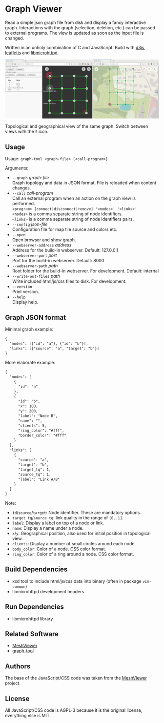 # Graph Viewer

Read a simple json graph file from disk and display a fancy interactive graph. Interactions with the graph (selection, deletion, etc.) can be passed to external programs. The view is updated as soon as the input file is changed.

Written in an unholy combination of C and JavaScript. Build with [d3js](https://d3js.org/), [leafletjs](https://leafletjs.com/) and [libmicrohttpd](https://www.gnu.org/software/libmicrohttpd/).

![graph and map view](screenshot.png)

Topological and geographical view of the same graph. Switch between views with the `S` icon.

## Usage

Usage: `graph-tool <graph-file> [<call-program>]`

Arguments:

* `--graph` *graph-file*  
  Graph topology and data in JSON format. File is reloaded when content changes.
* `--call` *call-program*  
  Call an external program when an action on the graph view is performed.  
    `<program> [connect|disconnect|remove] '<nodes>' '<links>'`  
  `<nodes>` is a comma separate string of node identifiers.  
  `<links>` is a comma separate string of node identifiers pairs.
* `--config` *json-file*  
  Configuration file for map tile source and colors etc.
* `--open`  
  Open browser and show graph.
* `--webserver-address` *address*  
  Address for the build-in webserver. Default: 127.0.0.1
* `--webserver-port` *port*  
  Port for the build-in webserver. Default: 8000
* `--webserver-path` *path*  
  Root folder for the build-in webserver. For development. Default: internal
* `--write-out-files` *path*  
  Write included html/js/css files to disk. For development.
* `--version`  
  Print version.
* `--help`  
  Display help.

## Graph JSON format

Minimal graph example:
```
{
  "nodes": [{"id": "a"}, {"id": "b"}],
  "links": [{"source": "a", "target": "b"}]
}
```

More elaborate example:
```
{
  "nodes": [
    {
      "id": "a"
    },
    {
      "id": "b",
      "x": 100,
      "y": 200,
      "label": "Node B",
      "name": "",
      "clients": 5,
      "ring_color": "#fff",
      "border_color": "#fff"
    }
  ],
  "links": [
    {
      "source": "a",
      "target": "b",
      "target_tq": 1,
      "source_tq": 1,
      "label": "Link A/B"
    }
  ]
}
```

Note:

* `id`/`source`/`target`: Node identifier. These are mandatory options.
* `target_tq`/`source_tq`: link quality in the range of `[0..1]`.
* `label`: Display a label on top of a node or link.
* `name`: Display a name under a node.
* `x`/`y`: Geographical position, also used for initial position in topological view.
* `clients`: Display a number of small circles around each node.
* `body_color`: Color of a node. CSS color format.
* `ring_color`: Color of a ring around a node. CSS color format.

## Build Dependencies

- xxd tool to include html/js/css data into binary (often in package `vim-common`)
- libmicrohttpd development headers

## Run Dependencies

- libmicrohttpd library

## Related Software

* [MeshViewer](https://github.com/ffrgb/meshviewer)
* [graph-tool](https://graph-tool.skewed.de/)

## Authors

The base of the JavaScript/CSS code was taken from the [MeshViewer](https://github.com/ffrgb/meshviewer) project.

## License

All JavaScript/CSS code is AGPL-3 because it is the original license, everything else is MIT.
